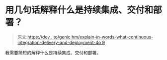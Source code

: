 # 用几句话解释什么是持续集成、交付和部署？

> 原文:[https://dev . to/genic hm/explain-in-words-what-continuous-integration-delivery-and-deployment-4o 9](https://dev.to/genichm/explain-in-few-words-what-is-continuous-integration-delivery-and-deployment-4o9)

我需要简短的解释什么是持续集成、交付和部署。
